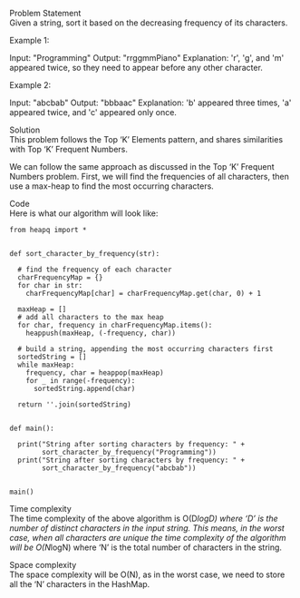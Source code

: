 Problem Statement \
Given a string, sort it based on the decreasing frequency of its characters.

Example 1:

Input: "Programming"
Output: "rrggmmPiano"
Explanation: 'r', 'g', and 'm' appeared twice, so they need to appear before any other character.

Example 2:

Input: "abcbab"
Output: "bbbaac"
Explanation: 'b' appeared three times, 'a' appeared twice, and 'c' appeared only once.

Solution \
This problem follows the Top ‘K’ Elements pattern, and shares similarities with Top ‘K’ Frequent Numbers.

We can follow the same approach as discussed in the Top ‘K’ Frequent Numbers problem. First, we will find the frequencies of all characters, then use a max-heap to find the most occurring characters.

Code \
Here is what our algorithm will look like:
```
from heapq import *


def sort_character_by_frequency(str):

  # find the frequency of each character
  charFrequencyMap = {}
  for char in str:
    charFrequencyMap[char] = charFrequencyMap.get(char, 0) + 1

  maxHeap = []
  # add all characters to the max heap
  for char, frequency in charFrequencyMap.items():
    heappush(maxHeap, (-frequency, char))

  # build a string, appending the most occurring characters first
  sortedString = []
  while maxHeap:
    frequency, char = heappop(maxHeap)
    for _ in range(-frequency):
      sortedString.append(char)

  return ''.join(sortedString)


def main():

  print("String after sorting characters by frequency: " +
        sort_character_by_frequency("Programming"))
  print("String after sorting characters by frequency: " +
        sort_character_by_frequency("abcbab"))


main()
```

Time complexity \
The time complexity of the above algorithm is O(D*logD) where ‘D’ is the number of distinct characters in the input string. This means, in the worst case, when all characters are unique the time complexity of the algorithm will be O(N*logN) where ‘N’ is the total number of characters in the string.

Space complexity \
The space complexity will be O(N), as in the worst case, we need to store all the ‘N’ characters in the HashMap.